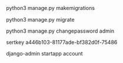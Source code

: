 python3 manage.py makemigrations　　

python3 manage.py migrate

python3 manage.py changepassword admin

sertkey
a446b103-81177ade-bf382d0f-75486

<!-- 创建模块 -->
django-admin startapp account